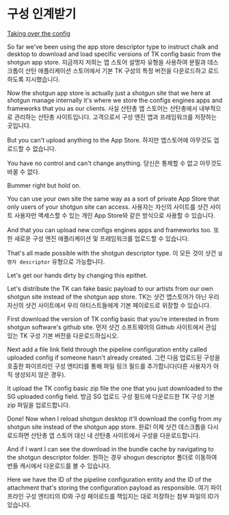 # 구성 인계받기

[Taking over the config](https://youtu.be/5nRZ5GgcOnk?t=21m3s)

So far we've been using the app store descriptor type to instruct chalk and desktop to download and load specific versions of TK config basic from the shotgun app store.
지금까지 저희는 앱 스토어 설명자 유형을 사용하여 분필과 데스크톱이 산탄 애플리케이션 스토어에서 기본 TK 구성의 특정 버전을 다운로드하고 로드하도록 지시했습니다.

Now the shotgun app store is actually just a shotgun site that we here at shotgun manage internally it's where we store the configs engines apps and frameworks that you as our clients.
사실 산탄총 앱 스토어는 산탄총에서 내부적으로 관리하는 산탄총 사이트입니다. 고객으로서 구성 엔진 앱과 프레임워크를 저장하는 곳입니다.

But you can't upload anything to the App Store.
하지만 앱스토어에 아무것도 업로드할 수 없습니다.

You have no control and can't change anything.
당신은 통제할 수 없고 아무것도 바꿀 수 없다.

Bummer right but hold on.

You can use your own site the same way as a sort of private App Store that only users of your shotgun site can access.
사용자는 자신의 사이트를 샷건 사이트 사용자만 액세스할 수 있는 개인 App Store와 같은 방식으로 사용할 수 있습니다.

And that you can upload new configs engines apps and frameworks too.
또한 새로운 구성 엔진 애플리케이션 및 프레임워크를 업로드할 수 있습니다.

That's all made possible with the shotgun descriptor type.
이 모든 것이 샷건 `설명자 descriptor` 유형으로 가능합니다.

Let's get our hands dirty by changing this epithet.

Let's distribute the TK can fake basic payload to our artists from our own shotgun site instead of the shotgun app store.
TK는 샷건 앱스토어가 아닌 우리 자신의 샷건 사이트에서 우리 아티스트들에게 기본 페이로드로 위장할 수 있습니다.

First download the version of TK config basic that you're interested in from shotgun software's github site.
먼저 샷건 소프트웨어의 Github 사이트에서 관심 있는 TK 구성 기본 버전을 다운로드하십시오.

Next add a file link field through the pipeline configuration entity called uploaded config if someone hasn't already created.
그런 다음 업로드된 구성을 호출한 파이프라인 구성 엔티티를 통해 파일 링크 필드를 추가합니다(다른 사용자가 아직 생성되지 않은 경우).

It upload the TK config basic zip file the one that you just downloaded to the SG uploaded config field.
방금 SG 업로드 구성 필드에 다운로드한 TK 구성 기본 zip 파일을 업로드합니다.

Done! Now when I reload shotgun desktop it'll download the config from my shotgun site instead of the shotgun app store.
완료! 이제 샷건 데스크톱을 다시 로드하면 산탄총 앱 스토어 대신 내 산탄총 사이트에서 구성을 다운로드합니다.

And if I want I can see the download in the bundle cache by navigating to the shotgun descriptor folder.
원하는 경우 shogun descriptor 폴더로 이동하여 번들 캐시에서 다운로드를 볼 수 있습니다.

Here we have the ID of the pipeline configuration entity and the ID of the attachment that's storing the configuration payload as responsible.
여기 파이프라인 구성 엔티티의 ID와 구성 페이로드를 책임지는 대로 저장하는 첨부 파일의 ID가 있습니다.
